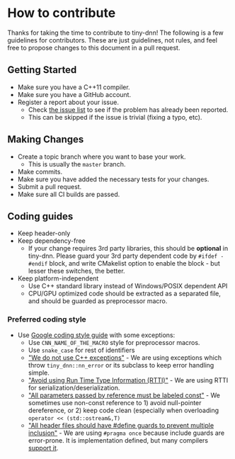 How to contribute
========

Thanks for taking the time to contribute to tiny-dnn! The following is a few guidelines for contributors.
These are just guidelines, not rules, and feel free to propose changes to this document in a pull request. 

## Getting Started
- Make sure you have a C++11 compiler.
- Make sure you have a GitHub account.
- Register a report about your issue.
    - Check [the issue list](https://github.com/tiny-dnn/tiny-dnn/issues) to see if the problem has already been reported.
    - This can be skipped if the issue is trivial (fixing a typo, etc).

## Making Changes
- Create a topic branch where you want to base your work.
    - This is usually the ```master``` branch.
- Make commits.
- Make sure you have added the necessary tests for your changes.
- Submit a pull request.
- Make sure all CI builds are passed.

## Coding guides
- Keep header-only
- Keep dependency-free
    - If your change requires 3rd party libraries, this should be __optional__ in tiny-dnn.
    Please guard your 3rd party dependent code by ```#ifdef - #endif``` block, and write CMakelist option to enable the block - 
    but lesser these switches, the better.
- Keep platform-independent
    - Use C++ standard library instead of Windows/POSIX dependent API
    - CPU/GPU optimized code should be extracted as a separated file, and should be guarded as preprocessor macro.

### Preferred coding style 
- Use [Google coding style guide](https://google.github.io/styleguide/cppguide.html) with some exceptions:
    - Use ```CNN_NAME_OF_THE_MACRO``` style for preprocessor macros.   
    - Use ```snake_case``` for rest of identifiers
    - ["We do not use C++ exceptions"](https://google.github.io/styleguide/cppguide.html#Exceptions) - We are using exceptions which throw ```tiny_dnn::nn_error``` or its subclass to keep error handling simple.
    - ["Avoid using Run Time Type Information (RTTI)"](https://google.github.io/styleguide/cppguide.html#Run-Time_Type_Information__RTTI_) - We are using RTTI for serialization/deserialization.
    - ["All parameters passed by reference must be labeled const"](https://google.github.io/styleguide/cppguide.html#Reference_Arguments) - We sometimes use non-const reference to 1) avoid null-pointer dereference, or 2) keep code clean (especially when overloading ```operator << (std::ostream&,T)```
    - ["All header files should have #define guards to prevent multiple inclusion"](https://google.github.io/styleguide/cppguide.html#The__define_Guard) - We are using ```#pragma once``` because include guards are error-prone. It is implementation defined, but many compilers [support it](https://en.wikipedia.org/wiki/Pragma_once#Portability).
